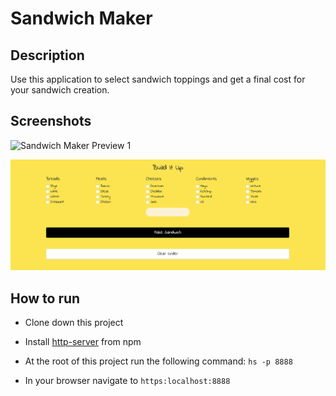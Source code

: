 # Sandwich Maker

## Description
Use this application to select sandwich toppings and get a final cost for your sandwich creation.

## Screenshots
![Sandwich Maker Preview 1](https://github.com/CharityBunyon/sandwich-maker/raw/master/screenshots/SS1.png)

![Sandwich Maker Preview 2](https://raw.githubusercontent.com/CharityBunyon/sandwich-maker/master/screenshots/SS2.png)

## How to run
* Clone down this project 
* Install [http-server](https://www.npmjs.com/package/http-server) from npm
* At the root of this project run the following command: `hs -p 8888`



* In your browser navigate to `https:localhost:8888`